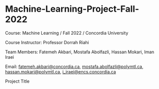 # Machine-Learning-Project-Fall-2022

Course: Machine Learning / Fall 2022 / Concordia University

Course Instructor: Professor Dorrah Riahi

Team Members: Fatemeh Akbari, Mostafa Abolfazli, Hassan Mokari, Iman Iraei

Email: fatemeh.akbari@concordia.ca, mostafa.abolfazli@polymtl.ca, hassan.mokari@polymtl.ca, i_iraei@encs.concordia.ca

Project Title


